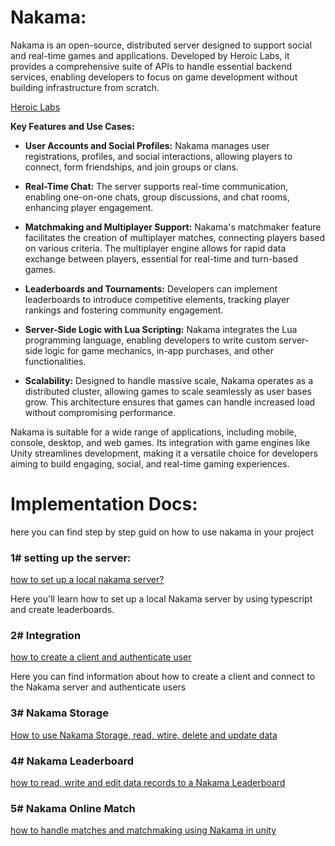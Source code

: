 # Nakama:
Nakama is an open-source, distributed server designed to support social and real-time games and applications. Developed by Heroic Labs, it provides a comprehensive suite of APIs to handle essential backend services, enabling developers to focus on game development without building infrastructure from scratch.

[Heroic Labs](https://heroiclabs.github.io/nakama-docs/?utm_source=chatgpt.com)

**Key Features and Use Cases:**

- **User Accounts and Social Profiles:** Nakama manages user registrations, profiles, and social interactions, allowing players to connect, form friendships, and join groups or clans.

- **Real-Time Chat:** The server supports real-time communication, enabling one-on-one chats, group discussions, and chat rooms, enhancing player engagement.

- **Matchmaking and Multiplayer Support:** Nakama's matchmaker feature facilitates the creation of multiplayer matches, connecting players based on various criteria. The multiplayer engine allows for rapid data exchange between players, essential for real-time and turn-based games.

- **Leaderboards and Tournaments:** Developers can implement leaderboards to introduce competitive elements, tracking player rankings and fostering community engagement.

- **Server-Side Logic with Lua Scripting:** Nakama integrates the Lua programming language, enabling developers to write custom server-side logic for game mechanics, in-app purchases, and other functionalities.

- **Scalability:** Designed to handle massive scale, Nakama operates as a distributed cluster, allowing games to scale seamlessly as user bases grow. This architecture ensures that games can handle increased load without compromising performance.

Nakama is suitable for a wide range of applications, including mobile, console, desktop, and web games. Its integration with game engines like Unity streamlines development, making it a versatile choice for developers aiming to build engaging, social, and real-time gaming experiences.

# Implementation Docs:
here you can find step by step guid on how to use nakama in your project

### 1# setting up the server:
[how to set up a local nakama server?](./Initialization/)

Here you'll learn how to set up a local Nakama server by using typescript and create leaderboards.

### 2# Integration
[how to create a client and authenticate user](./Integration/)

Here you can find information about how to create a client and connect to the Nakama server and authenticate users

### 3# Nakama Storage
[How to use Nakama Storage, read, wtire, delete and update data](./Nakama-Storage/)

### 4# Nakama Leaderboard
[how to read, write and edit data records to a Nakama Leaderboard](./Leaderboards/)

### 5# Nakama Online Match
[how to handle matches and matchmaking using Nakama in unity](./Online-Match/)

